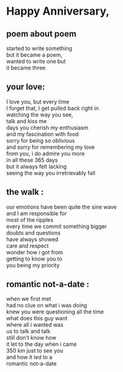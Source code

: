 # Happy Anniversary,

## poem about poem
started to write something  
but it became a poem,  
wanted to write one but  
it became three  

## your love:

I love you, but every time  
I forget that, I get pulled back right in  
watching the way you see,  
talk and kiss me  
days you cherish my enthusiasm  
and my fascination with food  
sorry for being so oblivious  
and sorry for remembering my love  
from you, i do admire you more  
in all these 365 days  
but it always felt lacking  
seeing the way you irretrievably fall  


## the walk :

our emotions have been quite the sine wave  
and I am responsible for   
most of the ripples  
every time we commit something bigger  
doubts and questions  
have always showed  
care and respect  
wonder how i got from   
getting to know you to  
you being my priority  


## romantic not-a-date :

when we first met  
had no clue on what i was doing  
knew you were questioning all the time  
what does this guy want  
where all i wanted was   
us to talk and talk  
still don't know how   
it let to the day when i came  
350 km just to see you  
and how it led to a   
romantic not-a-date  
